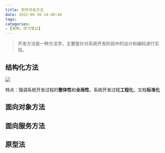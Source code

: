 ```yaml
---
title: 软件开发方法
date: 2022-06-30 14:40:44
tags:
categories:
- [架构，学习笔记]
---
```

> 开发方法是一种方法学，主要是针对系统开发阶段中的设计和编码进行实现。

## 结构化方法 ##
![](http://rebp38war.bkt.clouddn.com/img/jiegou.png)


特点：强调系统开发过程的**整体性**和**全局性**，系统开发过程**工程化**，文档**标准化**

## 面向对象方法 ##

## 面向服务方法 ##

## 原型法 ##